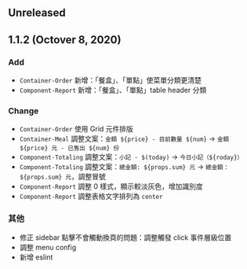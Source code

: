 ## Unreleased



## 1.1.2 (Octover 8, 2020)

### Add

- `Container-Order` 新增：「餐盒」、「單點」使菜單分類更清楚
- `Component-Report` 新增：「餐盒」、「單點」table header 分類

### Change

- `Container-Order` 使用 Grid 元件排版
- `Container-Meal` 調整文案：`金額 ${price} - 目前數量 ${num}` -> `金額 ${price} 元 - 已售出 ${num} 份`
- `Component-Totaling` 調整文案：`小記 - $(today)` -> `今日小記（${roday}）`
- `Component-Totaling` 調整文案：`總金額: ${props.sum} 元` -> `總金額：${props.sum} 元`，調整冒號
- `Component-Report` 調整 0 樣式，顯示較淡灰色，增加識別度
- `Component-Report` 調整表格文字排列為 `center`

### 其他

- 修正 sidebar 點擊不會觸動換頁的問題：調整觸發 click 事件層級位置
- 調整 menu config
- 新增 eslint